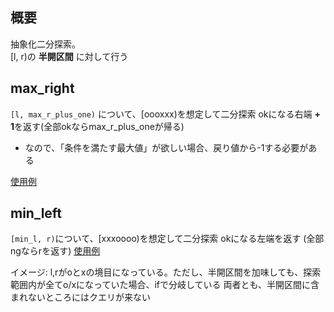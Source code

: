 ## 概要
抽象化二分探索。  
[l, r)の **半開区間** に対して行う

## max_right
`[l, max_r_plus_one)` について、[oooxxx)を想定して二分探索
okになる右端 **+ 1**を返す(全部okならmax_r_plus_oneが帰る)  
- なので、「条件を満たす最大値」が欲しい場合、戻り値から-1する必要がある  

[使用例](https://judge.yosupo.jp/submission/258880)
## min_left 
`[min_l, r)`について、[xxxoooo)を想定して二分探索
okになる左端を返す
(全部ngならrを返す)
[使用例](https://atcoder.jp/contests/abc312/submissions/61216108)


イメージ: l,rがoとxの境目になっている。ただし、半開区間を加味しても、探索範囲内が全てo/xになっていた場合、ifで分岐している
両者とも、半開区間に含まれないところにはクエリが来ない